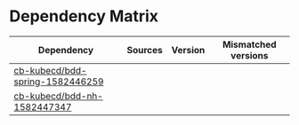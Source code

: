# Dependency Matrix

Dependency | Sources | Version | Mismatched versions
---------- | ------- | ------- | -------------------
[cb-kubecd/bdd-spring-1582446259](https://github.com/cb-kubecd/bdd-spring-1582446259.git) |  | []() | 
[cb-kubecd/bdd-nh-1582447347](https://github.com/cb-kubecd/bdd-nh-1582447347.git) |  | []() | 
